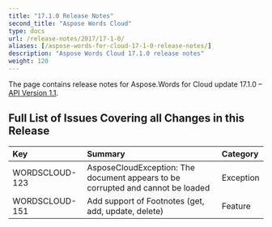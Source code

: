 ```yaml
---
title: "17.1.0 Release Notes"
second_title: "Aspose Words Cloud"
type: docs
url: /release-notes/2017/17-1-0/
aliases: [/aspose-words-for-cloud-17-1-0-release-notes/]
description: "Aspose Words Cloud 17.1.0 release notes"
weight: 120
---
```


The page contains release notes for Aspose.Words for Cloud update 17.1.0 – [API Version 1.1](http://api.aspose.com/v1.1/swagger/ui/index).

## Full List of Issues Covering all Changes in this Release

|Key|Summary|Category|
| :- | :- | :- |
|WORDSCLOUD-123|AsposeCloudException: The document appears to be corrupted and cannot be loaded|Exception|
|WORDSCLOUD-151|Add support of Footnotes (get, add, update, delete)|Feature|

